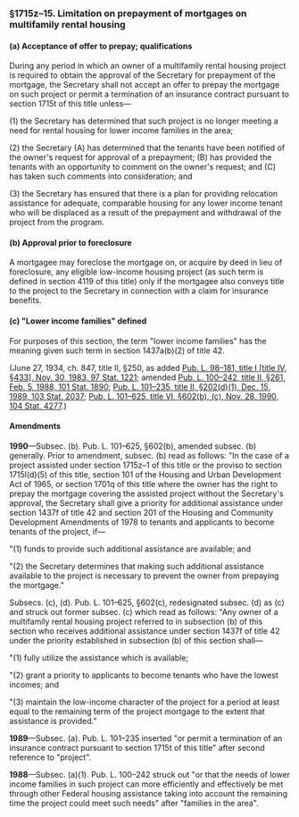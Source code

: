 ### §1715z–15. Limitation on prepayment of mortgages on multifamily rental housing ###

[]()

#### (a) Acceptance of offer to prepay; qualifications ####

During any period in which an owner of a multifamily rental housing project is required to obtain the approval of the Secretary for prepayment of the mortgage, the Secretary shall not accept an offer to prepay the mortgage on such project or permit a termination of an insurance contract pursuant to section 1715t of this title unless—

[]()

(1) the Secretary has determined that such project is no longer meeting a need for rental housing for lower income families in the area;

[]()

(2) the Secretary (A) has determined that the tenants have been notified of the owner's request for approval of a prepayment; (B) has provided the tenants with an opportunity to comment on the owner's request; and (C) has taken such comments into consideration; and

[]()

(3) the Secretary has ensured that there is a plan for providing relocation assistance for adequate, comparable housing for any lower income tenant who will be displaced as a result of the prepayment and withdrawal of the project from the program.

[]()

#### (b) Approval prior to foreclosure ####

A mortgagee may foreclose the mortgage on, or acquire by deed in lieu of foreclosure, any eligible low-income housing project (as such term is defined in section 4119 of this title) only if the mortgagee also conveys title to the project to the Secretary in connection with a claim for insurance benefits.

[]()

#### (c) "Lower income families" defined ####

For purposes of this section, the term "lower income families" has the meaning given such term in section 1437a(b)(2) of title 42.

(June 27, 1934, ch. 847, title II, §250, as added [Pub. L. 98–181, title I [title IV, §433], Nov. 30, 1983, 97 Stat. 1221](/statviewer.htm?volume=97&page=1221); amended [Pub. L. 100–242, title II, §261, Feb. 5, 1988, 101 Stat. 1890](/statviewer.htm?volume=101&page=1890); [Pub. L. 101–235, title II, §202(d)(1), Dec. 15, 1989, 103 Stat. 2037](/statviewer.htm?volume=103&page=2037); [Pub. L. 101–625, title VI, §602(b), (c), Nov. 28, 1990, 104 Stat. 4277](/statviewer.htm?volume=104&page=4277).)

#### Amendments ####

**1990**—Subsec. (b). Pub. L. 101–625, §602(b), amended subsec. (b) generally. Prior to amendment, subsec. (b) read as follows: "In the case of a project assisted under section 1715z–1 of this title or the proviso to section 1715l(d)(5) of this title, section 101 of the Housing and Urban Development Act of 1965, or section 1701q of this title where the owner has the right to prepay the mortgage covering the assisted project without the Secretary's approval, the Secretary shall give a priority for additional assistance under section 1437f of title 42 and section 201 of the Housing and Community Development Amendments of 1978 to tenants and applicants to become tenants of the project, if—

"(1) funds to provide such additional assistance are available; and

"(2) the Secretary determines that making such additional assistance available to the project is necessary to prevent the owner from prepaying the mortgage."

Subsecs. (c), (d). Pub. L. 101–625, §602(c), redesignated subsec. (d) as (c) and struck out former subsec. (c) which read as follows: "Any owner of a multifamily rental housing project referred to in subsection (b) of this section who receives additional assistance under section 1437f of title 42 under the priority established in subsection (b) of this section shall—

"(1) fully utilize the assistance which is available;

"(2) grant a priority to applicants to become tenants who have the lowest incomes; and

"(3) maintain the low-income character of the project for a period at least equal to the remaining term of the project mortgage to the extent that assistance is provided."

**1989**—Subsec. (a). Pub. L. 101–235 inserted "or permit a termination of an insurance contract pursuant to section 1715t of this title" after second reference to "project".

**1988**—Subsec. (a)(1). Pub. L. 100–242 struck out "or that the needs of lower income families in such project can more efficiently and effectively be met through other Federal housing assistance taking into account the remaining time the project could meet such needs" after "families in the area".